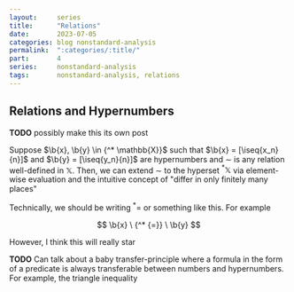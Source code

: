 ```yaml
---
layout:     series
title:      "Relations"
date:       2023-07-05
categories: blog nonstandard-analysis
permalink:  ":categories/:title/"
part:       4
series:     nonstandard-analysis
tags:       nonstandard-analysis, relations
---
```


## Relations and Hypernumbers

**TODO** possibly make this its own post

Suppose $\b{x}, \b{y} \in {^* \mathbb{X}}$ such that $\b{x} = [\iseq{x_n}{n}]$ and $\b{y} = [\iseq{y_n}{n}]$ are hypernumbers and $\sim$ is any relation well-defined in $\mathbb{X}$. Then, we can extend $\sim$ to the hyperset ${^* \mathbb{X}}$ via element-wise evaluation and the intuitive concept of "differ in only finitely many places"

Technically, we should be writing ${^*{=}}$ or something like this. For example

$$
\b{x} \ {^* {=}} \ \b{y}
$$

However, I think this will really star

**TODO** Can talk about a baby transfer-principle where a formula in the form of a predicate is always transferable between numbers and hypernumbers. For example, the triangle inequality